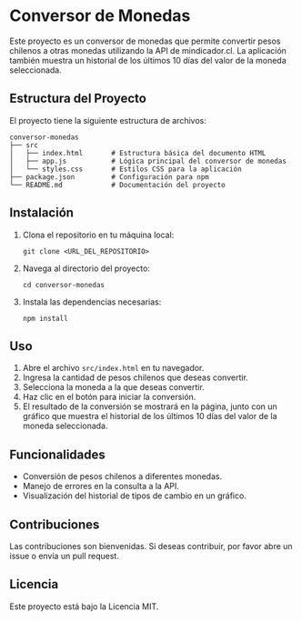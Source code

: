 # Conversor de Monedas

Este proyecto es un conversor de monedas que permite convertir pesos chilenos a otras monedas utilizando la API de mindicador.cl. La aplicación también muestra un historial de los últimos 10 días del valor de la moneda seleccionada.

## Estructura del Proyecto

El proyecto tiene la siguiente estructura de archivos:

```
conversor-monedas
├── src
│   ├── index.html       # Estructura básica del documento HTML
│   ├── app.js           # Lógica principal del conversor de monedas
│   └── styles.css       # Estilos CSS para la aplicación
├── package.json         # Configuración para npm
└── README.md            # Documentación del proyecto
```

## Instalación

1. Clona el repositorio en tu máquina local:
   ```
   git clone <URL_DEL_REPOSITORIO>
   ```
2. Navega al directorio del proyecto:
   ```
   cd conversor-monedas
   ```
3. Instala las dependencias necesarias:
   ```
   npm install
   ```

## Uso

1. Abre el archivo `src/index.html` en tu navegador.
2. Ingresa la cantidad de pesos chilenos que deseas convertir.
3. Selecciona la moneda a la que deseas convertir.
4. Haz clic en el botón para iniciar la conversión.
5. El resultado de la conversión se mostrará en la página, junto con un gráfico que muestra el historial de los últimos 10 días del valor de la moneda seleccionada.

## Funcionalidades

- Conversión de pesos chilenos a diferentes monedas.
- Manejo de errores en la consulta a la API.
- Visualización del historial de tipos de cambio en un gráfico.

## Contribuciones

Las contribuciones son bienvenidas. Si deseas contribuir, por favor abre un issue o envía un pull request.

## Licencia

Este proyecto está bajo la Licencia MIT.